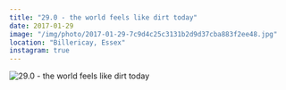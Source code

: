 ```yaml
---
title: "29.0 - the world feels like dirt today"
date: 2017-01-29
image: "/img/photo/2017-01-29-7c9d4c25c3131b2d9d37cba883f2ee48.jpg"
location: "Billericay, Essex"
instagram: true
---
```


![29.0 - the world feels like dirt today](/img/photo/2017-01-29-7c9d4c25c3131b2d9d37cba883f2ee48.jpg)
